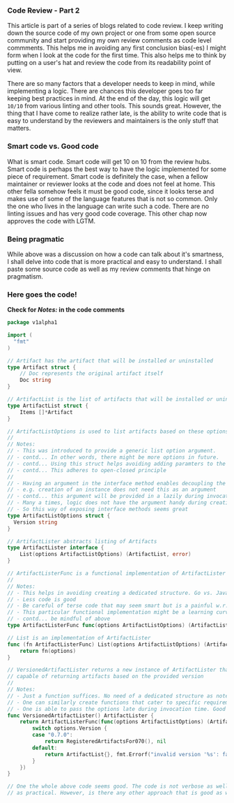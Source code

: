 ### Code Review - Part 2
This article is part of a series of blogs related to code review. I keep writing down the source code of my own project or
one from some open source community and start providing my own review comments as code level commments. This helps me in 
avoiding any first conclusion bias(-es) I might form when I look at the code for the first time. This also helps me to think
by putting on a user's hat and review the code from its readability point of view.

There are so many factors that a developer needs to keep in mind, while implementing a logic. There are chances this 
developer goes too far keeping best practices in mind. At the end of the day, this logic will get `10/10` from various 
linting and other tools. This sounds great. However, the thing that I have come to realize rather late, is the ability to 
write code that is easy to understand by the reviewers and maintainers is the only stuff that matters.

### Smart code vs. Good code
What is smart code. Smart code will get 10 on 10 from the review hubs. Smart code is perhaps the best way to have the logic
implemented for some piece of requirement. Smart code is definitely the case, when a fellow maintainer or reviewer looks at 
the code and does not feel at home. This other fella somehow feels it must be good code, since it looks terse and makes use 
of some of the language features that is not so common. Only the one who lives in the language can write such a code. There 
are no linting issues and has very good code coverage. This other chap now approves the code with LGTM.

### Being pragmatic
While above was a discussion on how a code can talk about it's smartness, I shall delve into code that is more practical and
easy to understand. I shall paste some source code as well as my review comments that hinge on pragmatism.

### Here goes the code!
**Check for _Notes:_ in the code comments**

```go
package v1alpha1

import (
  "fmt"
)

// Artifact has the artifact that will be installed or uninstalled
type Artifact struct {
	// Doc represents the original artifact itself
	Doc string
}

// ArtifactList is the list of artifacts that will be installed or uninstalled
type ArtifactList struct {
	Items []*Artifact
}

// ArtifactListOptions is used to list artifacts based on these options
//
// Notes:
// - This was introduced to provide a generic list option argument. 
// - contd... In other words, there might be more options in future.
// - contd... Using this struct helps avoiding adding paramters to the function signature.
// - contd... This adheres to open-closed principle
//
// - Having an argument in the interface method enables decoupling the creation & invocation parts
// - e.g. creation of an instance does not need this as an argument
// - contd... this argument will be provided in a lazily during invocation of a method on this instance
// - Many a times, logic does not have the argument handy during creation of an instance
// - So this way of exposing interface methods seems great
type ArtifactListOptions struct {
  Version string
}

// ArtifactLister abstracts listing of Artifacts
type ArtifactLister interface {
	List(options ArtifactListOptions) (ArtifactList, error)
}

// ArtifactListerFunc is a functional implementation of ArtifactLister
//
// Notes:
// - This helps in avoiding creating a dedicated structure. Go vs. Java. Go wins here.
// - Less code is good
// - Be careful of terse code that may seem smart but is a painful w.r.t maintainance
// - This particular functional implementation might be a learning curve to fellow developers.
// - contd... be mindful of above
type ArtifactListerFunc func(options ArtifactListOptions) (ArtifactList, error)

// List is an implementation of ArtifactLister
func (fn ArtifactListerFunc) List(options ArtifactListOptions) (ArtifactList, error) {
	return fn(options)
}

// VersionedArtifactLister returns a new instance of ArtifactLister that is
// capable of returning artifacts based on the provided version
//
// Notes:
// - Just a function suffices. No need of a dedicated structure as noted earlier
// - One can similarly create functions that cater to specific requirements without the need for structs
// - One is able to pass the options late during invocation time. Good
func VersionedArtifactLister() ArtifactLister {
	return ArtifactListerFunc(func(options ArtifactListOptions) (ArtifactList, error) {
		switch options.Version {
		case "0.7.0":
			return RegisteredArtifactsFor070(), nil
		default:
			return ArtifactList{}, fmt.Errorf("invalid version '%s': failed to list artifacts by version", version)
		}
	})
}

// One the whole above code seems good. The code is not verbose as well by avoiding some lines of code. I felt above code
// as practical. However, is there any other approach that is good as well as pragmatic. Let us check below code snippets.
```
